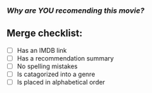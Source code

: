 ### _Why are YOU recomending this movie?_

## Merge checklist:
- [ ] Has an IMDB link
- [ ] Has a recommendation summary
- [ ] No spelling mistakes
- [ ] Is catagorized into a genre
- [ ] Is placed in alphabetical order
